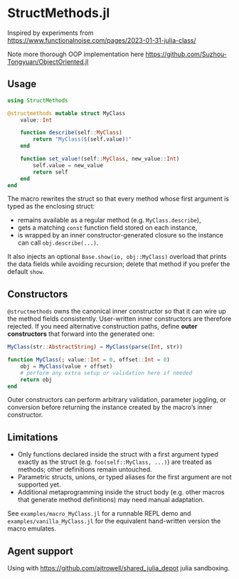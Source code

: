# StructMethods.jl

Inspired by experiments from  
https://www.functionalnoise.com/pages/2023-01-31-julia-class/

Note more thorough OOP implementation here
https://github.com/Suzhou-Tongyuan/ObjectOriented.jl

## Usage

```julia
using StructMethods

@structmethods mutable struct MyClass
    value::Int

    function describe(self::MyClass)
        return "MyClass($(self.value))"
    end

    function set_value!(self::MyClass, new_value::Int)
        self.value = new_value
        return self
    end
end
```

The macro rewrites the struct so that every method whose first argument is typed as the enclosing struct:

- remains available as a regular method (e.g. `MyClass.describe`),
- gets a matching `const` function field stored on each instance,
- is wrapped by an inner constructor-generated closure so the instance can call `obj.describe(...)`.

It also injects an optional `Base.show(io, obj::MyClass)` overload that prints the data fields while avoiding recursion; delete that method if you prefer the default `show`.

## Constructors

`@structmethods` owns the canonical inner constructor so that it can wire up the method fields consistently. User-written inner constructors are therefore rejected. If you need alternative construction paths, define **outer constructors** that forward into the generated one:

```julia
MyClass(str::AbstractString) = MyClass(parse(Int, str))

function MyClass(; value::Int = 0, offset::Int = 0)
    obj = MyClass(value + offset)
    # perform any extra setup or validation here if needed
    return obj
end
```

Outer constructors can perform arbitrary validation, parameter juggling, or conversion before returning the instance created by the macro’s inner constructor.

## Limitations

- Only functions declared inside the struct with a first argument typed exactly as the struct (e.g. `foo(self::MyClass, ...)`) are treated as methods; other definitions remain untouched.
- Parametric structs, unions, or typed aliases for the first argument are not supported yet.
- Additional metaprogramming inside the struct body (e.g. other macros that generate method definitions) may need manual adaptation.

See `examples/macro_MyClass.jl` for a runnable REPL demo and `examples/vanilla_MyClass.jl` for the equivalent hand-written version the macro emulates.

## Agent support
Using with
https://github.com/ajtrowell/shared_julia_depot
julia sandboxing.




